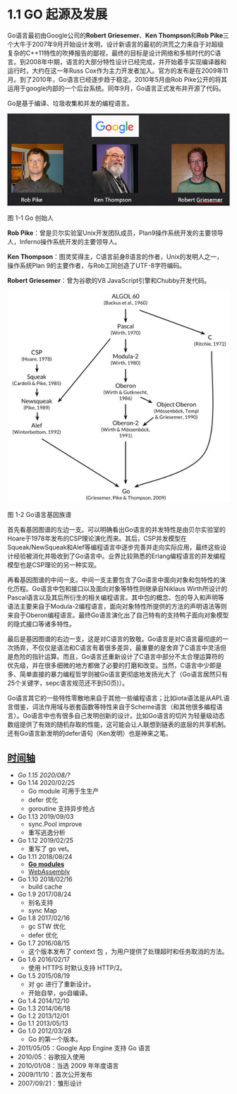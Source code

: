 # 1.1 GO 起源及发展

Go语言最初由Google公司的**Robert Griesemer**、**Ken Thompson**和**Rob Pike**三个大牛于2007年9月开始设计发明，设计新语言的最初的洪荒之力来自于对超级复杂的C++11特性的吹捧报告的鄙视，最终的目标是设计网络和多核时代的C语言。到2008年中期，语言的大部分特性设计已经完成，并开始着手实现编译器和运行时，大约在这一年Russ Cox作为主力开发者加入。官方的发布是在2009年11月。到了2010年，Go语言已经逐步趋于稳定。2010年5月由Rob Pike公开的将其运用于google内部的一个后台系统。同年9月，Go语言正式发布并开源了代码。

Go是基于编译、垃圾收集和并发的编程语言。

![Go 创始人](../images/ch1-01-go-3-bigman.png)

图 1-1 Go 创始人

**Rob Pike**：曾是贝尔实验室Unix开发团队成员，Plan9操作系统开发的主要领导人，Inferno操作系统开发的主要领导人。

**Ken Thompson**：图灵奖得主，C语言前身B语言的作者，Unix的发明人之一， 操作系统Plan 9的主要作者，与Rob工同创造了UTF-8字符编码。

**Robert Griesemer**：曾为谷歌的V8 JavaScript引擎和Chubby开发代码。

![Go语言基因族谱](../images/ch1-01-go-family-tree.png)

图 1-2 Go语言基因族谱

首先看基因图谱的左边一支。可以明确看出Go语言的并发特性是由贝尔实验室的Hoare于1978年发布的CSP理论演化而来。其后，CSP并发模型在Squeak/NewSqueak和Alef等编程语言中逐步完善并走向实际应用，最终这些设计经验被消化并吸收到了Go语言中。业界比较熟悉的Erlang编程语言的并发编程模型也是CSP理论的另一种实现。

再看基因图谱的中间一支。中间一支主要包含了Go语言中面向对象和包特性的演化历程。Go语言中包和接口以及面向对象等特性则继承自Niklaus Wirth所设计的Pascal语言以及其后所衍生的相关编程语言。其中包的概念、包的导入和声明等语法主要来自于Modula-2编程语言，面向对象特性所提供的方法的声明语法等则来自于Oberon编程语言。最终Go语言演化出了自己特有的支持鸭子面向对象模型的隐式接口等诸多特性。

最后是基因图谱的右边一支，这是对C语言的致敬。Go语言是对C语言最彻底的一次扬弃，不仅仅是语法和C语言有着很多差异，最重要的是舍弃了C语言中灵活但是危险的指针运算。而且，Go语言还重新设计了C语言中部分不太合理运算符的优先级，并在很多细微的地方都做了必要的打磨和改变。当然，C语言中少即是多、简单直接的暴力编程哲学则被Go语言更彻底地发扬光大了（Go语言居然只有25个关键字，sepc语言规范还不到50页)）。

Go语言其它的一些特性零散地来自于其他一些编程语言；比如iota语法是从APL语言借鉴，词法作用域与嵌套函数等特性来自于Scheme语言（和其他很多编程语言）。Go语言中也有很多自己发明创新的设计。比如Go语言的切片为轻量级动态数组提供了有效的随机存取的性能，这可能会让人联想到链表的底层的共享机制。还有Go语言新发明的defer语句（Ken发明）也是神来之笔。

## [时间轴](https://golang.google.cn/doc/devel/release.html)

- _Go 1.15 2020/08/?_
- Go 1.14 2020/02/25
  - Go module 可用于生生产
  - defer 优化
  - goroutine 支持异步抢占
- Go 1.13 2019/09/03
  - sync.Pool improve
  - 重写逃逸分析
- Go 1.12 2019/02/25
  - 重写了 go vet。
- Go 1.11 2018/08/24
  - **[Go modules](https://blog.golang.org/using-go-modules)**
  - [WebAssembly](https://webassembly.org)
- Go 1.10 2018/02/16
  - build cache
- Go 1.9 2017/08/24
  - 别名支持
  - sync Map
- Go 1.8 2017/02/16
  - gc STW 优化
  - defer 优化
- Go 1.7 2016/08/15
  - 这个版本发布了 context 包 ，为用户提供了处理超时和任务取消的方法。
- Go 1.6 2016/02/17
  - 使用 HTTPS 时默认支持 HTTP/2。
- Go 1.5 2015/08/19
  - 对 gc 进行了重新设计。
  - 开始自举，go自编译。
- Go 1.4 2014/12/10
- Go 1.3 2014/06/18
- Go 1.2 2013/12/01
- Go 1.1 2013/05/13
- Go 1.0 2012/03/28
  - Go 的第一个版本。
- 2011/05/05：Google App Engine 支持 Go 语言
- 2010/05：谷歌投入使用
- 2010/01/08：当选 2009 年年度语言
- 2009/11/10：首次公开发布
- 2007/09/21：雏形设计
